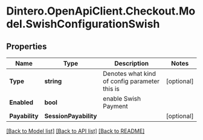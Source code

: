 # Dintero.OpenApiClient.Checkout.Model.SwishConfigurationSwish

## Properties

Name | Type | Description | Notes
------------ | ------------- | ------------- | -------------
**Type** | **string** | Denotes what kind of config parameter this is | [optional] 
**Enabled** | **bool** | enable Swish Payment | 
**Payability** | **SessionPayability** |  | [optional] 

[[Back to Model list]](../README.md#documentation-for-models) [[Back to API list]](../README.md#documentation-for-api-endpoints) [[Back to README]](../README.md)

